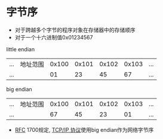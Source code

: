 # 字节序

- 对于跨越多个字节的程序对象在存储器中的存储顺序
- 对于一个十六进制值0x01234567

little endian
  <table>
    <tr>
        <td>...</td>
        <td>地址范围</td>
        <td>0x100</td>
        <td>0x101</td>
        <td>0x102</td>
        <td>0x103</td>
        <td>...</td>
    </tr>
    <tr>
        <td>...</td>
        <td></td>
        <td>01</td>
        <td>23</td>
        <td>45</td>
        <td>67</td>
        <td>...</td>
    </tr>
  </table>
big endian 
  <table>
    <tr>
        <td>...</td>
        <td>地址范围</td>
        <td>0x100</td>
        <td>0x101</td>
        <td>0x102</td>
        <td>0x103</td>
        <td>...</td>
    </tr>
    <tr>
        <td>...</td>
        <td></td>
        <td>67</td>
        <td>45</td>
        <td>23</td>
        <td>01</td>
        <td>...</td>
    </tr>
  </table>
  
- [RFC](network-rfc.md) 1700规定, [TCP/IP 协议](tcp-ip-protocol-system.md)使用big endian作为网络字节序
